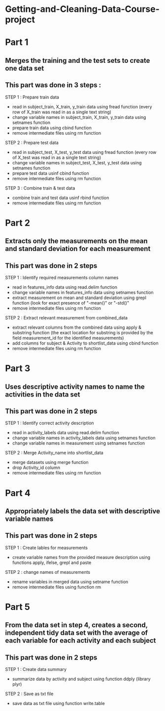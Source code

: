 # Getting-and-Cleaning-Data-Course-project

# Part 1
## Merges the training and the test sets to create one data set
## This part was done in 3 steps :
STEP 1 : Prepare train data
* read in subject_train, X_train, y_train data using fread function (every row of X_train was read in as a single text string)
* change variable names in subject_train, X_train, y_train data using setnames function
* prepare train data using cbind function
* remove intermediate files using rm function

STEP 2 : Prepare test data
* read in subject_test, X_test, y_test data using fread function (every row of X_test was read in as a single text string)
* change variable names in subject_test, X_test, y_test data using setnames function
* prepare test data usinf cbind function
* remove intermediate files using rm function

STEP 3 : Combine train & test data
* combine train and test data usinf rbind function
* remove intermediate files using rm function


# Part 2
## Extracts only the measurements on the mean and standard deviation for each measurement
## This part was done in 2 steps
STEP 1 : Identify required measurements column names
* read in features_info data using read.delim function
* change variable names in features_info data using setnames function
* extract measurement on mean and standard deviation using grepl function (look for exact presence of "-mean()" or "-std()"
* remove intermediate files using rm function

STEP 2 : Extract relevant measurement from combined_data
* extract relevant columns from the combined data using apply & substring function (the exact location for substring is provided by the field measurement_id for the identified measurements)
* add columns for subject & Activity to shortlist_data using cbind function
* remove intermediate files using rm function


# Part 3
## Uses descriptive activity names to name the activities in the data set
## This part was done in 2 steps
STEP 1 : Identify correct activity description
* read in activity_labels data using read.delim function
* change variable names in activity_labels data using setnames function
* change variable names in measurement using setnames function

STEP 2 : Merge Activity_name into shortlist_data
* merge datasets using merge function
* drop Activity_id column
* remove intermediate files using rm function


# Part 4
## Appropriately labels the data set with descriptive variable names
## This part was done in 2 steps
STEP 1 : Create lables for measurements
* create variable names from the provided measure description using functions apply, ifelse, grepl and paste

STEP 2 : change names of measurements
* rename variables in merged data using setname function
* remove intermediate files using function rm



# Part 5
## From the data set in step 4, creates a second, independent tidy data set with the average of each variable for each activity and each subject
## This part was done in 2 steps
STEP 1 : Create data summary
* summarize data by activity and subject using function ddply (library plyr)

STEP 2 : Save as txt file
* save data as txt file using function write.table
